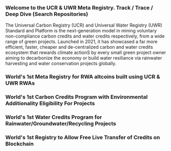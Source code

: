 ### Welcome to the UCR & UWR Meta Registry.  Track / Trace / Deep Dive (Search Repositories)
The Universal Carbon Registry (UCR) and Universal Water Registry (UWR) Standard and Platform is the next-generation model in mining voluntary non-compliance carbon credits and water credits respectively, from a wide range of green projects. Launched in 2021, it has showcased a far more efficient, faster, cheaper and de-centralized carbon and water credits ecosystem that rewards climate actionS by every small green project owner aiming to decarbonize the economy or build water resiliance via rainwater harvesting and water conservation projects globally.

### World's 1st Meta Registry for RWA altcoins built using UCR & UWR RWAs 
### World's 1st Carbon Credits Program with Environmental Additionality Eligibility For Projects
### World's 1st Water Credits Program for Rainwater/Groundwater/Recycling Projects
### World's 1st Registry to Allow Free Live Transfer of Credits on Blockchain 

<!--
**ucarbonregistry/ucarbonregistry** is a ✨ _special_ ✨ repository because its `README.md` (this file) appears on your GitHub profile.

Here are some ideas to get you started:

- 🔭 I’m currently working on ...
- 🌱 I’m currently learning ...
- 👯 I’m looking to collaborate on ...
- 🤔 I’m looking for help with ...
- 💬 Ask me about ...
- 📫 How to reach me: ...
- 😄 Pronouns: ...
- ⚡ Fun fact: ...
-->
